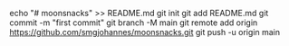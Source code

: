 echo "# moonsnacks" >> README.md
git init
git add README.md
git commit -m "first commit"
git branch -M main
git remote add origin https://github.com/smgjohannes/moonsnacks.git
git push -u origin main